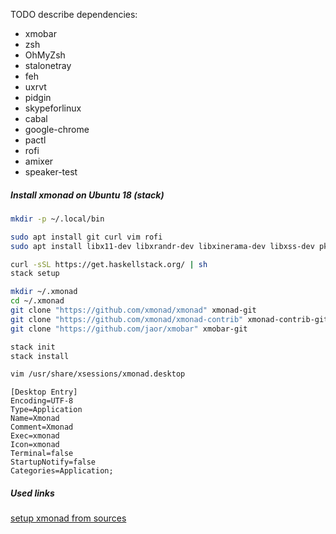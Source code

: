 TODO describe dependencies:

- xmobar
- zsh
- OhMyZsh
- stalonetray
- feh
- uxrvt
- pidgin
- skypeforlinux
- cabal
- google-chrome
- pactl
- rofi
- amixer
- speaker-test

##### Install xmonad on Ubuntu 18 (stack)
```bash
mkdir -p ~/.local/bin

sudo apt install git curl vim rofi
sudo apt install libx11-dev libxrandr-dev libxinerama-dev libxss-dev pkg-config libxft-dev

curl -sSL https://get.haskellstack.org/ | sh
stack setup

mkdir ~/.xmonad
cd ~/.xmonad
git clone "https://github.com/xmonad/xmonad" xmonad-git
git clone "https://github.com/xmonad/xmonad-contrib" xmonad-contrib-git
git clone "https://github.com/jaor/xmobar" xmobar-git

stack init
stack install

vim /usr/share/xsessions/xmonad.desktop
```

```
[Desktop Entry]
Encoding=UTF-8
Type=Application
Name=Xmonad
Comment=Xmonad
Exec=xmonad
Icon=xmonad
Terminal=false
StartupNotify=false
Categories=Application;
```

##### Used links
[setup xmonad from sources](https://brianbuccola.com/how-to-install-xmonad-and-xmobar-via-stack/)
